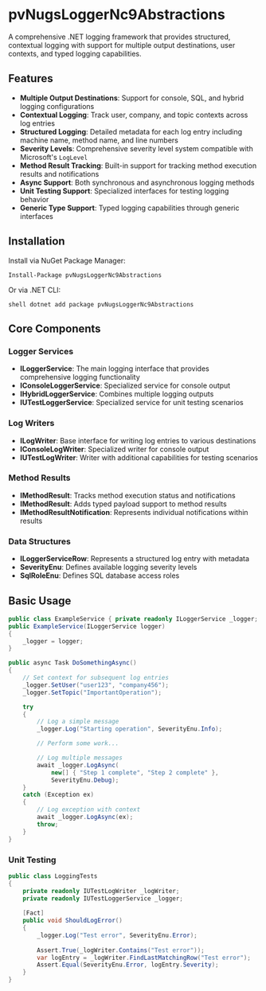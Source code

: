 # pvNugsLoggerNc9Abstractions

A comprehensive .NET logging framework that provides structured, contextual logging with support for multiple output destinations, user contexts, and typed logging capabilities.

## Features

- **Multiple Output Destinations**: Support for console, SQL, and hybrid logging configurations
- **Contextual Logging**: Track user, company, and topic contexts across log entries
- **Structured Logging**: Detailed metadata for each log entry including machine name, method name, and line numbers
- **Severity Levels**: Comprehensive severity level system compatible with Microsoft's `LogLevel`
- **Method Result Tracking**: Built-in support for tracking method execution results and notifications
- **Async Support**: Both synchronous and asynchronous logging methods
- **Unit Testing Support**: Specialized interfaces for testing logging behavior
- **Generic Type Support**: Typed logging capabilities through generic interfaces

## Installation

Install via NuGet Package Manager:

```shell
Install-Package pvNugsLoggerNc9Abstractions
```

Or via .NET CLI:

```shell
shell dotnet add package pvNugsLoggerNc9Abstractions
```


## Core Components

### Logger Services

- **ILoggerService**: The main logging interface that provides comprehensive logging functionality
- **IConsoleLoggerService**: Specialized service for console output
- **IHybridLoggerService**: Combines multiple logging outputs
- **IUTestLoggerService**: Specialized service for unit testing scenarios

### Log Writers

- **ILogWriter**: Base interface for writing log entries to various destinations
- **IConsoleLogWriter**: Specialized writer for console output
- **IUTestLogWriter**: Writer with additional capabilities for testing scenarios

### Method Results

- **IMethodResult**: Tracks method execution status and notifications
- **IMethodResult<T>**: Adds typed payload support to method results
- **IMethodResultNotification**: Represents individual notifications within results

### Data Structures

- **ILoggerServiceRow**: Represents a structured log entry with metadata
- **SeverityEnu**: Defines available logging severity levels
- **SqlRoleEnu**: Defines SQL database access roles

## Basic Usage

```csharp
public class ExampleService { private readonly ILoggerService _logger;
public ExampleService(ILoggerService logger)
{
    _logger = logger;
}

public async Task DoSomethingAsync()
{
    // Set context for subsequent log entries
    _logger.SetUser("user123", "company456");
    _logger.SetTopic("ImportantOperation");

    try
    {
        // Log a simple message
        _logger.Log("Starting operation", SeverityEnu.Info);

        // Perform some work...

        // Log multiple messages
        await _logger.LogAsync(
            new[] { "Step 1 complete", "Step 2 complete" },
            SeverityEnu.Debug);
    }
    catch (Exception ex)
    {
        // Log exception with context
        await _logger.LogAsync(ex);
        throw;
    }
}
```

### Unit Testing

```csharp
public class LoggingTests 
{ 
    private readonly IUTestLogWriter _logWriter; 
    private readonly IUTestLoggerService _logger;
    
    [Fact]
    public void ShouldLogError()
    {
        _logger.Log("Test error", SeverityEnu.Error);
        
        Assert.True(_logWriter.Contains("Test error"));
        var logEntry = _logWriter.FindLastMatchingRow("Test error");
        Assert.Equal(SeverityEnu.Error, logEntry.Severity);
    }
}

```


